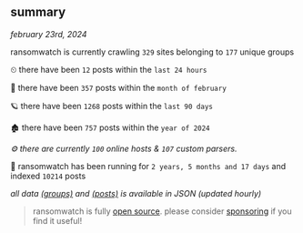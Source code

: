 
## summary
_february 23rd, 2024_

ransomwatch is currently crawling `329` sites belonging to `177` unique groups

⏲ there have been `12` posts within the `last 24 hours`

🦈 there have been `357` posts within the `month of february`

🪐 there have been `1268` posts within the `last 90 days`

🏚 there have been `757` posts within the `year of 2024`

_⚙️ there are currently `100` online hosts & `107` custom parsers._

🦕 ransomwatch has been running for `2 years, 5 months and 17 days` and indexed `10214` posts

_all data  [(groups)](http://ransomwhat.telemetry.ltd/groups) and [(posts)](http://ransomwhat.telemetry.ltd/posts) is available in JSON (updated hourly)_

> ransomwatch is fully [open source](https://github.com/joshhighet/ransomwatch#ransomwatch--). please consider [sponsoring](https://github.com/sponsors/joshhighet) if you find it useful!
